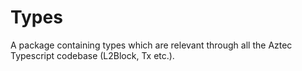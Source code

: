 # Types
A package containing types which are relevant through all the Aztec Typescript codebase (L2Block, Tx etc.).

